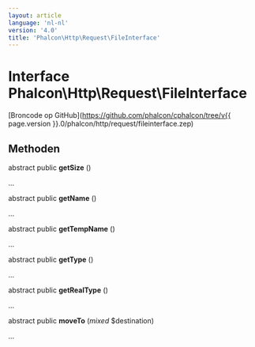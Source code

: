 ```yaml
---
layout: article
language: 'nl-nl'
version: '4.0'
title: 'Phalcon\Http\Request\FileInterface'
---
```

# Interface **Phalcon\Http\Request\FileInterface**

[Broncode op GitHub](https://github.com/phalcon/cphalcon/tree/v{{ page.version }}.0/phalcon/http/request/fileinterface.zep)

## Methoden

abstract public **getSize** ()

...

abstract public **getName** ()

...

abstract public **getTempName** ()

...

abstract public **getType** ()

...

abstract public **getRealType** ()

...

abstract public **moveTo** (*mixed* $destination)

...